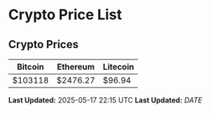 # Crypto Price List

## Crypto Prices
| Bitcoin | Ethereum | Litecoin |
| ------- | -------- | -------- |
| $103118 | $2476.27 | $96.94 |
**Last Updated:** 2025-05-17 22:15 UTC
**Last Updated:** $DATE$
